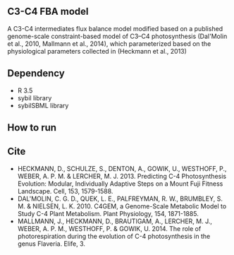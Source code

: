 ## C3-C4 FBA model
A C3-C4 intermediates flux balance model modified based on a published genome-scale constraint-based model of C3–C4 photosynthesis (Dal'Molin et al., 2010, Mallmann et al., 2014), which parameterized based on the physiological parameters collected in (Heckmann et al., 2013)

## Dependency
- R 3.5
- sybil library
- sybilSBML library

## How to run


## Cite
- HECKMANN, D., SCHULZE, S., DENTON, A., GOWIK, U., WESTHOFF, P., WEBER, A. P. M. & LERCHER, M. J. 2013. Predicting C-4 Photosynthesis Evolution: Modular, Individually Adaptive Steps on a Mount Fuji Fitness Landscape. Cell, 153, 1579-1588.
- DAL'MOLIN, C. G. D., QUEK, L. E., PALFREYMAN, R. W., BRUMBLEY, S. M. & NIELSEN, L. K. 2010. C4GEM, a Genome-Scale Metabolic Model to Study C-4 Plant Metabolism. Plant Physiology, 154, 1871-1885.
- MALLMANN, J., HECKMANN, D., BRAUTIGAM, A., LERCHER, M. J., WEBER, A. P. M., WESTHOFF, P. & GOWIK, U. 2014. The role of photorespiration during the evolution of C-4 photosynthesis in the genus Flaveria. Elife, 3.
